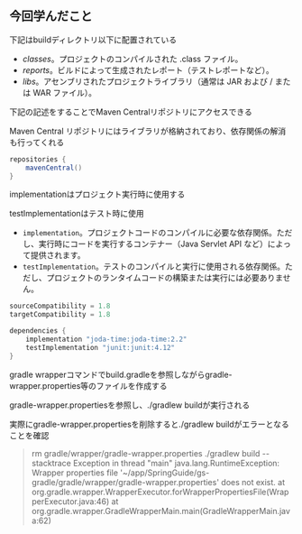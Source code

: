 ## 今回学んだこと

下記はbuildディレクトリ以下に配置されている

- *classes*。プロジェクトのコンパイルされた .class ファイル。
- *reports*。ビルドによって生成されたレポート（テストレポートなど）。
- *libs*。アセンブリされたプロジェクトライブラリ（通常は JAR および / または WAR ファイル）。

下記の記述をすることでMaven Centralリポジトリにアクセスできる

Maven Central リポジトリにはライブラリが格納されており、依存関係の解消も行ってくれる

```groovy
repositories { 
    mavenCentral() 
}
```

implementationはプロジェクト実行時に使用する

testImplementationはテスト時に使用

- `implementation`。プロジェクトコードのコンパイルに必要な依存関係。ただし、実行時にコードを実行するコンテナー（Java Servlet API など）によって提供されます。
- `testImplementation`。テストのコンパイルと実行に使用される依存関係。ただし、プロジェクトのランタイムコードの構築または実行には必要ありません。

```groovy
sourceCompatibility = 1.8
targetCompatibility = 1.8

dependencies {
    implementation "joda-time:joda-time:2.2"
    testImplementation "junit:junit:4.12"
}
```


gradle wrapperコマンドでbuild.gradleを参照しながらgradle-wrapper.properties等のファイルを作成する

gradle-wrapper.propertiesを参照し、./gradlew buildが実行される

実際にgradle-wrapper.propertiesを削除すると./gradlew buildがエラーとなることを確認

> rm gradle/wrapper/gradle-wrapper.properties
./gradlew build --stacktrace
Exception in thread "main" java.lang.RuntimeException: Wrapper properties file '~/app/SpringGuide/gs-gradle/gradle/wrapper/gradle-wrapper.properties' does not exist.
at org.gradle.wrapper.WrapperExecutor.forWrapperPropertiesFile(WrapperExecutor.java:46)
at org.gradle.wrapper.GradleWrapperMain.main(GradleWrapperMain.java:62)
>